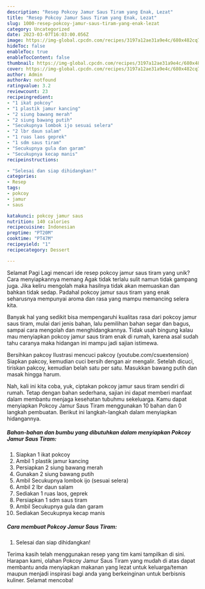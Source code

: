 ```yaml
---
description: "Resep Pokcoy Jamur Saus Tiram yang Enak, Lezat"
title: "Resep Pokcoy Jamur Saus Tiram yang Enak, Lezat"
slug: 1000-resep-pokcoy-jamur-saus-tiram-yang-enak-lezat
category: Uncategorized
date: 2023-03-07T16:03:00.056Z
image: https://img-global.cpcdn.com/recipes/3197a12ae31a9e4c/680x482cq70/pokcoy-jamur-saus-tiram-foto-resep-utama.jpg
hideToc: false
enableToc: true
enableTocContent: false
thumbnail: https://img-global.cpcdn.com/recipes/3197a12ae31a9e4c/680x482cq70/pokcoy-jamur-saus-tiram-foto-resep-utama.jpg
cover: https://img-global.cpcdn.com/recipes/3197a12ae31a9e4c/680x482cq70/pokcoy-jamur-saus-tiram-foto-resep-utama.jpg
author: Admin
authorAv: notfound
ratingvalue: 3.2
reviewcount: 23
recipeingredient:
- "1 ikat pokcoy"
- "1 plastik jamur kancing"
- "2 siung bawang merah"
- "2 siung bawang putih"
- "Secukupnya lombok ijo sesuai selera"
- "2 lbr daun salam"
- "1 ruas laos geprek"
- "1 sdm saus tiram"
- "Secukupnya gula dan garam"
- "Secukupnya kecap manis"
recipeinstructions:

- "Selesai dan siap dihidangkan!"
categories:
- Resep
tags:
- pokcoy
- jamur
- saus

katakunci: pokcoy jamur saus 
nutrition: 140 calories
recipecuisine: Indonesian
preptime: "PT20M"
cooktime: "PT47M"
recipeyield: "1"
recipecategory: Dessert

---
```



Selamat Pagi Lagi mencari ide resep pokcoy jamur saus tiram yang unik? Cara menyiapkannya memang Agak tidak terlalu sulit namun tidak gampang juga. Jika keliru mengolah maka hasilnya tidak akan memuaskan dan bahkan tidak sedap. Padahal pokcoy jamur saus tiram yang enak seharusnya mempunyai aroma dan rasa yang mampu memancing selera kita.


Banyak hal yang sedikit bisa mempengaruhi kualitas rasa dari pokcoy jamur saus tiram, mulai dari jenis bahan, lalu pemilihan bahan segar dan bagus, sampai cara mengolah dan menghidangkannya. Tidak usah bingung kalau mau menyiapkan pokcoy jamur saus tiram enak di rumah, karena asal sudah tahu caranya maka hidangan ini mampu jadi sajian istimewa.

Bersihkan pakcoy Ilustrasi mencuci pakcoy (youtube.com/csuextension) Siapkan pakcoy, kemudian cuci bersih dengan air mengalir. Setelah dicuci, tiriskan pakcoy, kemudian belah satu per satu. Masukkan bawang putih dan masak hingga harum.


Nah, kali ini kita coba, yuk, ciptakan pokcoy jamur saus tiram sendiri di rumah. Tetap dengan bahan sederhana, sajian ini dapat memberi manfaat dalam membantu menjaga kesehatan tubuhmu sekeluarga. Kamu dapat menyiapkan Pokcoy Jamur Saus Tiram menggunakan 10 bahan dan 0 langkah pembuatan. Berikut ini langkah-langkah dalam menyiapkan hidangannya.

<!--inarticleads1-->

##### Bahan-bahan dan bumbu yang dibutuhkan dalam menyiapkan Pokcoy Jamur Saus Tiram:

1. Siapkan 1 ikat pokcoy
1. Ambil 1 plastik jamur kancing
1. Persiapkan 2 siung bawang merah
1. Gunakan 2 siung bawang putih
1. Ambil Secukupnya lombok ijo (sesuai selera)
1. Ambil 2 lbr daun salam
1. Sediakan 1 ruas laos, geprek
1. Persiapkan 1 sdm saus tiram
1. Ambil Secukupnya gula dan garam
1. Sediakan Secukupnya kecap manis




<!--inarticleads2-->

##### Cara membuat Pokcoy Jamur Saus Tiram:


1. Selesai dan siap dihidangkan!



Terima kasih telah menggunakan resep yang tim kami tampilkan di sini. Harapan kami, olahan Pokcoy Jamur Saus Tiram yang mudah di atas dapat membantu anda menyiapkan makanan yang lezat untuk keluarga/teman maupun menjadi inspirasi bagi anda yang berkeinginan untuk berbisnis kuliner. Selamat mencoba!
